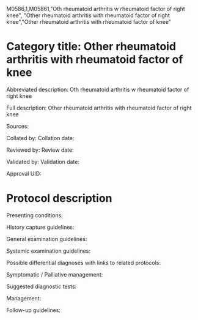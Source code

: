 M0586,1,M05861,"Oth rheumatoid arthritis w rheumatoid factor of right knee", "Other rheumatoid arthritis with rheumatoid factor of right knee","Other rheumatoid arthritis with rheumatoid factor of knee"
# Category title: Other rheumatoid arthritis with rheumatoid factor of knee

Abbreviated description: Oth rheumatoid arthritis w rheumatoid factor of right knee

Full description: Other rheumatoid arthritis with rheumatoid factor of right knee

Sources:

Collated by:
Collation date:

Reviewed by:
Review date:

Validated by:
Validation date:

Approval UID:

# Protocol description

Presenting conditions:

History capture guidelines:

General examination guidelines:

Systemic examination guidelines:

Possible differential diagnoses with links to related protocols:

Symptomatic / Palliative management:

Suggested diagnostic tests:

Management:

Follow-up guidelines:
